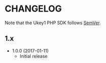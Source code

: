 # CHANGELOG

Note that the Ukey1 PHP SDK follows [SemVer](http://semver.org/).


## 1.x

- 1.0.0 (2017-01-11)
  - Initial release